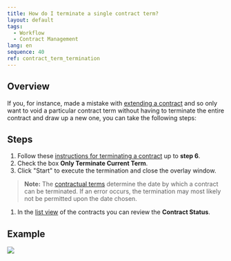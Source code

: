 ```yaml
---
title: How do I terminate a single contract term?
layout: default
tags:
  - Workflow
  - Contract Management
lang: en
sequence: 40
ref: contract_term_termination
---
```


## Overview
If you, for instance, made a mistake with [extending a contract](Extend_contract) and so only want to void a particular contract term without having to terminate the entire contract and draw up a new one, you can take the following steps:

## Steps
1. Follow these [instructions for terminating a contract](Contract_termination) up to **step 6**.
1. Check the box **Only Terminate Current Term**.
1. Click "Start" to execute the termination and close the overlay window.
 >**Note:** The [contractual terms](Define_contractual_terms) determine the date by which a contract can be terminated. If an error occurs, the termination may most likely not be permitted upon the date chosen.

1. In the [list view](ViewModes) of the contracts you can review the **Contract Status**.

## Example
![](assets/Contract_term_termination.gif)
